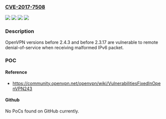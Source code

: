 ### [CVE-2017-7508](https://cve.mitre.org/cgi-bin/cvename.cgi?name=CVE-2017-7508)
![](https://img.shields.io/static/v1?label=Product&message=OpenVPN&color=blue)
![](https://img.shields.io/static/v1?label=Version&message=before%202.3.17%20&color=brightgreen)
![](https://img.shields.io/static/v1?label=Version&message=before%202.4.3%20&color=brightgreen)
![](https://img.shields.io/static/v1?label=Vulnerability&message=CVE-2017-7508&color=brightgreen)

### Description

OpenVPN versions before 2.4.3 and before 2.3.17 are vulnerable to remote denial-of-service when receiving malformed IPv6 packet.

### POC

#### Reference
- https://community.openvpn.net/openvpn/wiki/VulnerabilitiesFixedInOpenVPN243

#### Github
No PoCs found on GitHub currently.

